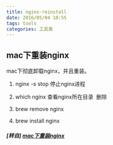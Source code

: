 ```yaml
---
title: nginx-reinstall
date: 2016/05/04 10:55
tags: tools
categories: 工具类
---
```


## mac下重装nginx

mac下彻底卸载nginx，并且重装。  

1.  nginx -s stop 停止nginx进程
    
2.  which nginx 查看nginx所在目录  删除
    
3.  brew remove nginx
    
4.  brew install nginx

##### [转自] [mac下重装nginx](https://my.oschina.net/luweiweiwei/blog/669474)